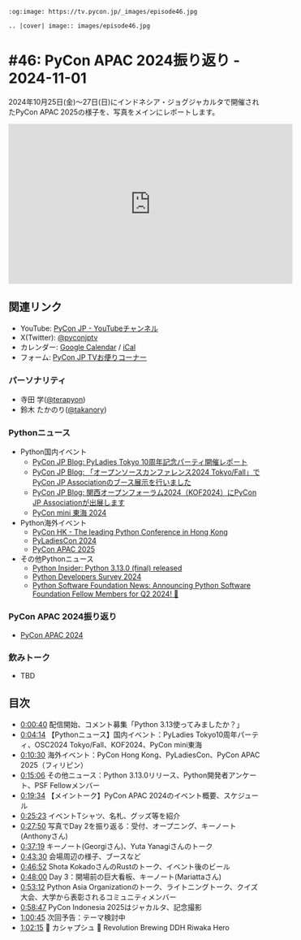 ```{eval-rst}
:og:image: https://tv.pycon.jp/_images/episode46.jpg

.. |cover| image:: images/episode46.jpg
```

# #46: PyCon APAC 2024振り返り - 2024-11-01

2024年10月25日(金)〜27日(日)にインドネシア・ジョグジャカルタで開催されたPyCon APAC 2025の様子を、写真をメインにレポートします。

<iframe width="560" height="315" src="https://www.youtube.com/embed/LEL32joCGRo?si=ZEOf46UZpw1s8ElB" title="YouTube video player" frameborder="0" allow="accelerometer; autoplay; clipboard-write; encrypted-media; gyroscope; picture-in-picture; web-share" referrerpolicy="strict-origin-when-cross-origin" allowfullscreen></iframe>

## 関連リンク

* YouTube: [PyCon JP - YouTubeチャンネル](https://www.youtube.com/user/PyConJP)
* X(Twitter): [@pyconjptv](https://twitter.com/pyconjptv)
* カレンダー: [Google Calendar](https://calendar.google.com/calendar/embed?src=tv%40pycon.jp&ctz=Asia%2FTokyo&mode=AGENDA) / [iCal](https://calendar.google.com/calendar/ical/tv%40pycon.jp/public/basic.ics)
* フォーム: [PyCon JP TVお便りコーナー](https://docs.google.com/forms/d/e/1FAIpQLSfvL4cKteAaG_czTXjofR83owyjXekG9GNDGC6-jRZCb_2HRw/viewform)

### パーソナリティ

* 寺田 学([@terapyon](https://twitter.com))
* 鈴木 たかのり([@takanory](https://twitter.com/takanory))

### Pythonニュース

* Python国内イベント
  * [PyCon JP Blog: PyLadies Tokyo 10周年記念パーティ開催レポート](https://pyconjp.blogspot.com/2024/10/pyladies-tokyo-10th.html)
  * [PyCon JP Blog: 「オープンソースカンファレンス2024 Tokyo/Fall」でPyCon JP Associationのブース展示を行いました](https://pyconjp.blogspot.com/2024/10/pycamp-caravan-osc-2024-tokyo-fall-report.html)
  * [PyCon JP Blog: 関西オープンフォーラム2024（KOF2024）にPyCon JP Associationが出展します](https://pyconjp.blogspot.com/2024/10/pycamp-caravan-kof2024.html)
  * [PyCon mini 東海 2024](https://tokai.pycon.jp/2024/)
* Python海外イベント
  * [PyCon HK - The leading Python Conference in Hong Kong](https://pycon.hk/)
  * [PyLadiesCon 2024](https://conference.pyladies.com/)
  * [PyCon APAC 2025](https://pycon-apac.python.ph/)
* その他Pythonニュース
  * [Python Insider: Python 3.13.0 (final) released](https://pythoninsider.blogspot.com/2024/10/python-3130-final-released.html)
  * [Python Developers Survey 2024](https://survey.alchemer.com/s3/8009809/python-developers-survey-2024?sglocale=ja)
  * [Python Software Foundation News: Announcing Python Software Foundation Fellow Members for Q2 2024! 🎉](https://pyfound.blogspot.com/2024/10/announcing-python-software-foundation.html)

### PyCon APAC 2024振り返り

* [PyCon APAC 2024](https://2024-apac.pycon.id)

### 飲みトーク

* TBD

## 目次

* [0:00:40](https://www.youtube.com/watch?v=LEL32joCGRo&t=40s) 配信開始、コメント募集「Python 3.13使ってみましたか？」
* [0:04:14](https://www.youtube.com/watch?v=LEL32joCGRo&t=254s) 【Pythonニュース】国内イベント：PyLadies Tokyo10周年パーティ、OSC2024 Tokyo/Fall、KOF2024、PyCon mini東海
* [0:10:30](https://www.youtube.com/watch?v=LEL32joCGRo&t=630s) 海外イベント：PyCon Hong Kong、PyLadiesCon、PyCon APAC 2025（フィリピン）
* [0:15:06](https://www.youtube.com/watch?v=LEL32joCGRo&t=906s) その他ニュース：Python 3.13.0リリース、Python開発者アンケート、PSF Fellowメンバー
* [0:19:34](https://www.youtube.com/watch?v=LEL32joCGRo&t=1174s) 【メイントーク】PyCon APAC 2024のイベント概要、スケジュール
* [0:25:23](https://www.youtube.com/watch?v=LEL32joCGRo&t=1523s) イベントTシャツ、名札、グッズ等を紹介
* [0:27:50](https://www.youtube.com/watch?v=LEL32joCGRo&t=1670s) 写真でDay 2を振り返る：受付、オープニング、キーノート(Anthonyさん)
* [0:37:19](https://www.youtube.com/watch?v=LEL32joCGRo&t=2239s) キーノート(Georgiさん)、Yuta Yanagiさんのトーク
* [0:43:30](https://www.youtube.com/watch?v=LEL32joCGRo&t=2610s) 会場周辺の様子、ブースなど
* [0:46:52](https://www.youtube.com/watch?v=LEL32joCGRo&t=2812s) Shota KokadoさんのRustのトーク、イベント後のビール
* [0:48:00](https://www.youtube.com/watch?v=LEL32joCGRo&t=2880s) Day 3：開場前の巨大看板、キーノート(Mariattaさん)
* [0:53:12](https://www.youtube.com/watch?v=LEL32joCGRo&t=3192s) Python Asia Organizationのトーク、ライトニングトーク、クイズ大会、大学から表彰されるコミュニティメンバー
* [0:58:47](https://www.youtube.com/watch?v=LEL32joCGRo&t=3527s) PyCon Indonesia 2025はジャカルタ、記念撮影
* [1:00:45](https://www.youtube.com/watch?v=LEL32joCGRo&t=3645s) 次回予告：テーマ検討中
* [1:02:15](https://www.youtube.com/watch?v=LEL32joCGRo&t=3735s) 🍻 カシャプシュ 🍺  Revolution Brewing DDH Riwaka Hero

